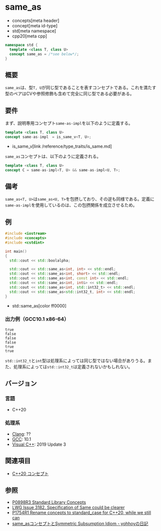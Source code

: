 # same_as
* concepts[meta header]
* concept[meta id-type]
* std[meta namespace]
* cpp20[meta cpp]

```cpp
namespace std {
  template <class T, class U>
  concept same_as = /*see below*/;
}
```

## 概要

`same_as`は、型`T, U`が同じ型であることを表すコンセプトである。これを満たす型のペアはCVや参照修飾も含めて完全に同じ型である必要がある。


## 要件

まず、説明専用コンセプト`same-as-impl`を以下のように定義する。

```cpp
template <class T, class U>
concept same-as-impl　= is_same_v<T, U>;
```
* is_same_v[link /reference/type_traits/is_same.md]

`same_as`コンセプトは、以下のように定義される。

```cpp
template <class T, class U>
concept C = same-as-impl<T, U> && same-as-impl<U, T>;
```

## 備考

`same_as<T, U>`は`same_as<U, T>`を包摂しており、その逆も同様である。定義に`same-as-impl`を使用しているのは、この包摂関係を成立させるため。


## 例
```cpp example
#include <iostream>
#include <concepts>
#include <cstdint>

int main()
{
  std::cout << std::boolalpha;

  std::cout << std::same_as<int, int> << std::endl;
  std::cout << std::same_as<int, short> << std::endl;
  std::cout << std::same_as<int, const int> << std::endl;
  std::cout << std::same_as<int, int&> << std::endl;
  std::cout << std::same_as<int, std::int32_t> << std::endl;
  std::cout << std::same_as<std::int32_t, int> << std::endl;
}
```
* std::same_as[color ff0000]

### 出力例（GCC10.1 x86-64）
```
true
false
false
false
true
true
```

`std::int32_t`と`int`型は処理系によっては同じ型ではない場合がありうる。また、処理系によっては`std::int32_t`は定義されないかもしれない。

## バージョン
### 言語
- C++20

### 処理系
- [Clang](/implementation.md#clang): ??
- [GCC](/implementation.md#gcc): 10.1
- [Visual C++](/implementation.md#visual_cpp): 2019 Update 3

## 関連項目

- [C++20 コンセプト](/lang/cpp20/concepts.md)

## 参照

- [P0898R3 Standard Library Concepts](http://www.open-std.org/jtc1/sc22/wg21/docs/papers/2018/p0898r3.pdf)
- [LWG Issue 3182. Specification of Same could be clearer](https://cplusplus.github.io/LWG/issue3182)
- [P1754R1 Rename concepts to standard_case for C++20, while we still can](http://www.open-std.org/jtc1/sc22/wg21/docs/papers/2019/p1754r1.pdf)
- [same_asコンセプトとSymmetric Subsumption Idiom - yohhoyの日記](https://yohhoy.hatenadiary.jp/entry/20190925/p1)
